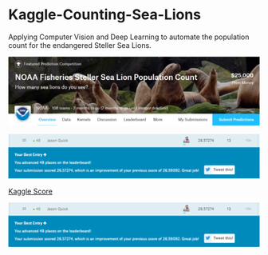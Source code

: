 # Kaggle-Counting-Sea-Lions
Applying Computer Vision and Deep Learning to automate the population count for the endangered Steller Sea Lions.

[//]: # (Image References)

[im01]: ./github_pics/sea_lion_banner.jpg "Sea Lion Banner"
[im02]: ./github_pics/sea_lion_rank.png "Kaggle Sea Lion Rank"

![alt text][im01]

![alt text][im02]

[Kaggle Score](https://www.kaggle.com/jasonquick)

<a href="url"><img src="./github_pics/sea_lion_rank.png" align="left" width="1000" ></a>
